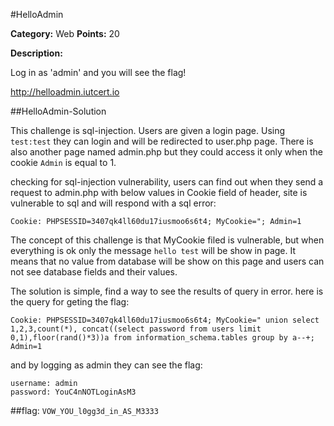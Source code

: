 #HelloAdmin

**Category:** Web
**Points:** 20

**Description:**

Log in as 'admin' and you will see the flag!

http://helloadmin.iutcert.io

##HelloAdmin-Solution

This challenge is sql-injection. Users are given a login page. Using ```test:test``` they can login and will be redirected to user.php page.
There is also another page named admin.php but they could access it only when the cookie ```Admin``` is equal to 1.

checking for sql-injection vulnerability, users can find out when they send a request to admin.php with below values in Cookie field of header, site is vulnerable to sql and will respond with a sql error:

```
Cookie: PHPSESSID=3407qk4ll60du17iusmoo6s6t4; MyCookie="; Admin=1
```

The concept of this challenge is that MyCookie filed is vulnerable, but when everything is ok only the message ```hello test``` will be show in page.
It means that no value from database will be show on this page and users can not see database fields and their values.

The solution is simple, find a way to see the results of query in error. here is the query for geting the flag:

```
Cookie: PHPSESSID=3407qk4ll60du17iusmoo6s6t4; MyCookie=" union select 1,2,3,count(*), concat((select password from users limit 0,1),floor(rand()*3))a from information_schema.tables group by a--+; Admin=1
```

and by logging as admin they can see the flag:

```
username: admin
password: YouC4nNOTLoginAsM3
```
##flag: ```VOW_YOU_l0gg3d_in_AS_M3333```